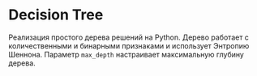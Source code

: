 # Decision Tree

Реализация простого дерева решений на Python.
Дерево работает c количественными и бинарными признаками и использует Энтропию Шеннона.
Параметр `max_depth` настраивает максимальную глубину дерева.
